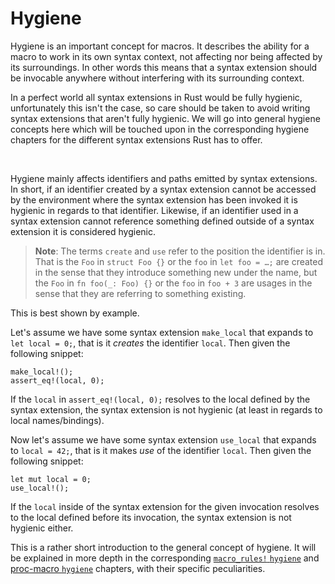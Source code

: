 # Hygiene

Hygiene is an important concept for macros.
It describes the ability for a macro to work in its own syntax context, not affecting nor being affected by its surroundings.
In other words this means that a syntax extension should be invocable anywhere without interfering with its surrounding context.

In a perfect world all syntax extensions in Rust would be fully hygienic, unfortunately this isn't the case, so care should be taken to avoid writing syntax extensions that aren't fully hygienic.
We will go into general hygiene concepts here which will be touched upon in the corresponding hygiene chapters for the different syntax extensions Rust has to offer.

&nbsp;

Hygiene mainly affects identifiers and paths emitted by syntax extensions.
In short, if an identifier created by a syntax extension cannot be accessed by the environment where the syntax extension has been invoked it is hygienic in regards to that identifier.
Likewise, if an identifier used in a syntax extension cannot reference something defined outside of a syntax extension it is considered hygienic.

> **Note**: The terms `create` and `use` refer to the position the identifier is in.
> That is the `Foo` in `struct Foo {}` or the `foo` in `let foo = …;` are created in the sense that they introduce something new under the name,
> but the `Foo` in `fn foo(_: Foo) {}` or the `foo` in `foo + 3` are usages in the sense that they are referring to something existing.

This is best shown by example.

Let's assume we have some syntax extension `make_local` that expands to `let local = 0;`, that is it *creates* the identifier `local`.
Then given the following snippet:
```rust,ignore
make_local!();
assert_eq!(local, 0);
```

If the `local` in `assert_eq!(local, 0);` resolves to the local defined by the syntax extension, the syntax extension is not hygienic (at least in regards to local names/bindings).

Now let's assume we have some syntax extension `use_local` that expands to `local = 42;`, that is it makes *use* of the identifier `local`.
Then given the following snippet:
```rust,ignore
let mut local = 0;
use_local!();
```

If the `local` inside of the syntax extension for the given invocation resolves to the local defined before its invocation, the syntax extension is not hygienic either.

This is a rather short introduction to the general concept of hygiene.
It will be explained in more depth in the corresponding [`macro_rules!` `hygiene`] and [proc-macro `hygiene`] chapters, with their specific peculiarities.

[`macro_rules!` `hygiene`]: ../decl-macros/minutiae/hygiene.md
[proc-macro `hygiene`]: ../proc-macros/hygiene.md
